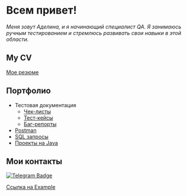 # Всем привет!  

<div align="center">
  
</div>

_Меня зовут Аделина, и я начинающий специалист QA. Я занимаюсь ручным тестированием и стремлюсь развивать свои навыки в этой области._

## My CV 

[Мое резюме](https://ссылочку_сюда)

## Портфолио 
- Тестовая документация
  -  [Чек-листы](https://drive.google.com/file/d/1oGy9-SWLmA3R0SI-nQ82Gx4x-5BZgtCR/view?usp=sharing)
  -  [Тест-кейсы](https://drive.google.com/file/d/1_Nb9417FsdlsCxc4tO7G1s6F7Lf75IAX/view?usp=sharing)
  -  [Баг-репорты](https://ссылочку_сюда)
- [Postman](https://ссылочку_сюда)
- [SQL запросы](https://github.com/AdelinaBayanova/SQL-queries)
- <a href="https://github.com/AdelinaBayanova/Java-projects" target="_blank">Проекты на Java</a>
  
## Мои контакты

[![Telegram Badge](https://img.shields.io/badge/-Telegram-0088cc?style=flat-square&logo=Telegram&logoColor=white)](https://t.me/adelinailinet)

<a href="https://example.com" target="_blank">Ссылка на Example</a>
